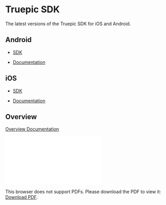 Truepic SDK
=
The latest versions of the Truepic SDK for iOS and Android. 

## Android

* [SDK](/Android/)

*  [Documentation](/iOS/Truepic_Android_SDK.pdf)

## iOS

* [SDK](/iOS/)

* [Documentation](/iOS/Truepic_iOS_SDK.pdf)

## Overview

[Overview Documentation](TruepicSDK_Overview.pdf)

<object data="TruepicSDK_Overview.pdf" type="application/pdf" width="600px" height="600px">
<embed src="TruepicSDK_Overview.pdf">
<p>This browser does not support PDFs. Please download the PDF to view it: <a href="TruepicSDK_Overview.pdf">Download PDF</a>.</p>
</embed>
</object>



